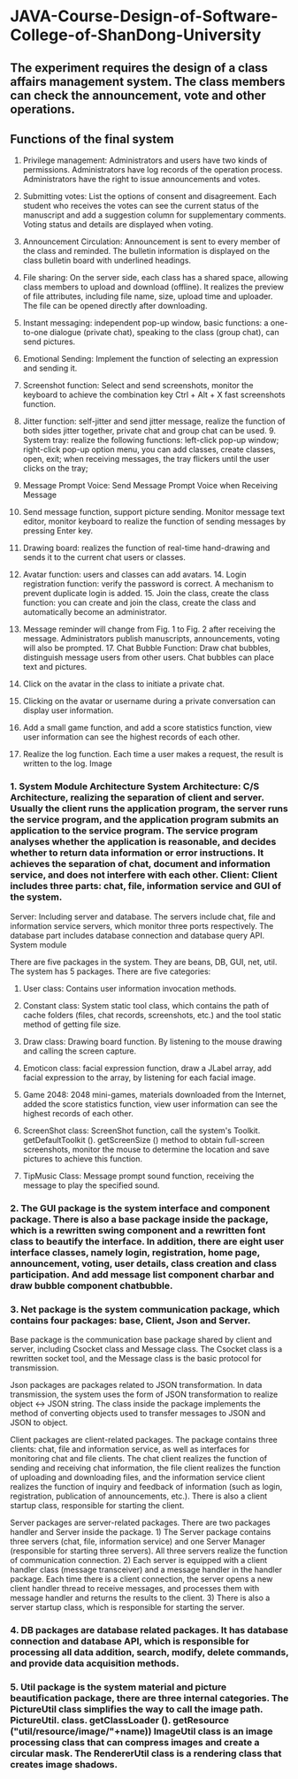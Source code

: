# JAVA-Course-Design-of-Software-College-of-ShanDong-University

## The experiment requires the design of a class affairs management system. The class members can check the announcement, vote and other operations.
## Functions of the final system
1. Privilege management: Administrators and users have two kinds of permissions. Administrators have log records of the operation process. Administrators have the right to issue announcements and votes.

2. Submitting votes: List the options of consent and disagreement. Each student who receives the votes can see the current status of the manuscript and add a suggestion column for supplementary comments. Voting status and details are displayed when voting.

3. Announcement Circulation: Announcement is sent to every member of the class and reminded. The bulletin information is displayed on the class bulletin board with underlined headings.

4. File sharing: On the server side, each class has a shared space, allowing class members to upload and download (offline). It realizes the preview of file attributes, including file name, size, upload time and uploader. The file can be opened directly after downloading.

5. Instant messaging: independent pop-up window, basic functions: a one-to-one dialogue (private chat), speaking to the class (group chat), can send pictures.

6. Emotional Sending: Implement the function of selecting an expression and sending it.

7. Screenshot function: Select and send screenshots, monitor the keyboard to achieve the combination key Ctrl + Alt + X fast screenshots function.

8. Jitter function: self-jitter and send jitter message, realize the function of both sides jitter together, private chat and group chat can be used. 9. System tray: realize the following functions: left-click pop-up window; right-click pop-up option menu, you can add classes, create classes, open, exit; when receiving messages, the tray flickers until the user clicks on the tray;

10. Message Prompt Voice: Send Message Prompt Voice when Receiving Message

11. Send message function, support picture sending. Monitor message text editor, monitor keyboard to realize the function of sending messages by pressing Enter key.

12. Drawing board: realizes the function of real-time hand-drawing and sends it to the current chat users or classes.

13. Avatar function: users and classes can add avatars. 14. Login registration function: verify the password is correct. A mechanism to prevent duplicate login is added. 15. Join the class, create the class function: you can create and join the class, create the class and automatically become an administrator.

16. Message reminder will change from Fig. 1 to Fig. 2 after receiving the message. Administrators publish manuscripts, announcements, voting will also be prompted. 17. Chat Bubble Function: Draw chat bubbles, distinguish message users from other users. Chat bubbles can place text and pictures.

18. Click on the avatar in the class to initiate a private chat.

19. Clicking on the avatar or username during a private conversation can display user information.

20. Add a small game function, and add a score statistics function, view user information can see the highest records of each other.

21. Realize the log function. Each time a user makes a request, the result is written to the log. Image

### 1. System Module Architecture System Architecture: C/S Architecture, realizing the separation of client and server. Usually the client runs the application program, the server runs the service program, and the application program submits an application to the service program. The service program analyses whether the application is reasonable, and decides whether to return data information or error instructions. It achieves the separation of chat, document and information service, and does not interfere with each other. Client: Client includes three parts: chat, file, information service and GUI of the system.

Server: Including server and database. The servers include chat, file and information service servers, which monitor three ports respectively. The database part includes database connection and database query API.
System module

There are five packages in the system. They are beans, DB, GUI, net, util. The system has 5 packages. There are five categories:

1. User class: Contains user information invocation methods.

2. Constant class: System static tool class, which contains the path of cache folders (files, chat records, screenshots, etc.) and the tool static method of getting file size.

3. Draw class: Drawing board function. By listening to the mouse drawing and calling the screen capture.
4. Emoticon class: facial expression function, draw a JLabel array, add facial expression to the array, by listening for each facial image.

5. Game 2048: 2048 mini-games, materials downloaded from the Internet, added the score statistics function, view user information can see the highest records of each other.

6. ScreenShot class: ScreenShot function, call the system's Toolkit. getDefaultToolkit (). getScreenSize () method to obtain full-screen screenshots, monitor the mouse to determine the location and save pictures to achieve this function.

7. TipMusic Class: Message prompt sound function, receiving the message to play the specified sound.

### 2. The GUI package is the system interface and component package. There is also a base package inside the package, which is a rewritten swing component and a rewritten font class to beautify the interface. In addition, there are eight user interface classes, namely login, registration, home page, announcement, voting, user details, class creation and class participation. And add message list component charbar and draw bubble component chatbubble.

### 3. Net package is the system communication package, which contains four packages: base, Client, Json and Server.

Base package is the communication base package shared by client and server, including Csocket class and Message class. The Csocket class is a rewritten socket tool, and the Message class is the basic protocol for transmission.

Json packages are packages related to JSON transformation. In data transmission, the system uses the form of JSON transformation to realize object <-> JSON string. The class inside the package implements the method of converting objects used to transfer messages to JSON and JSON to object.

Client packages are client-related packages. The package contains three clients: chat, file and information service, as well as interfaces for monitoring chat and file clients. The chat client realizes the function of sending and receiving chat information, the file client realizes the function of uploading and downloading files, and the information service client realizes the function of inquiry and feedback of information (such as login, registration, publication of announcements, etc.). There is also a client startup class, responsible for starting the client.

Server packages are server-related packages. There are two packages handler and Server inside the package. 1) The Server package contains three servers (chat, file, information service) and one Server Manager (responsible for starting three servers). All three servers realize the function of communication connection. 2) Each server is equipped with a client handler class (message transceiver) and a message handler in the handler package. Each time there is a client connection, the server opens a new client handler thread to receive messages, and processes them with message handler and returns the results to the client. 3) There is also a server startup class, which is responsible for starting the server.

### 4. DB packages are database related packages. It has database connection and database API, which is responsible for processing all data addition, search, modify, delete commands, and provide data acquisition methods.



### 5. Util package is the system material and picture beautification package, there are three internal categories. The PictureUtil class simplifies the way to call the image path. PictureUtil. class. getClassLoader (). getResource ("util/resource/image/"+name)) ImageUtil class is an image processing class that can compress images and create a circular mask. The RendererUtil class is a rendering class that creates image shadows.
